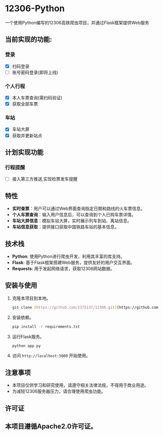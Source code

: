# 12306-Python
一个使用Python编写的12306高铁爬虫项目，并通过Flask框架提供Web服务
## 当前实现的功能:
### 登录
- [x] 扫码登录
- [ ] 账号密码登录(即将上线)
### 个人行程
- [x] 本人车票查询(需扫码验证)
- [x] 获取全部车票
### 车站
- [x] 车站大屏
- [x] 获取并更新站点

## 计划实现功能
### 行程提醒
- [ ] 接入第三方推送,实现检票发车提醒

## 特性
- **实时查票**：用户可以通过Web界面查询指定日期和路线的火车票信息。
- **个人车票查询**：输入用户信息后，可以查询到个人已购车票详情。
- **车站大屏信息**：模拟车站大屏，实时展示列车到站、离站信息。
- **车站信息获取**：提供接口获取中国铁路车站的基本信息。
## 技术栈
- **Python**: 使用Python进行爬虫开发，利用其丰富的库支持。
- **Flask**: 基于Flask框架搭建Web服务，提供友好的用户交互界面。
- **Requests**: 用于发起网络请求，获取12306网站数据。
## 安装与使用
1. 克隆本项目到本地。
   ```bash
   git clone [https://github.com/2375137/12306.git](https://github.com/2375137/12306.git)
   ```
2. 安装依赖。
   ```bash
   pip install -r requirements.txt
   ```
3. 运行Flask服务。
   ```bash
   python app.py
   ```
4. 访问 `http://localhost:5000` 开始使用。

## 注意事项
- 本项目仅供学习和研究使用，请遵守相关法律法规，不得用于商业用途。
- 为减轻12306服务器压力，请合理使用爬虫功能。

## 许可证
本项目遵循Apache2.0许可证。
---
